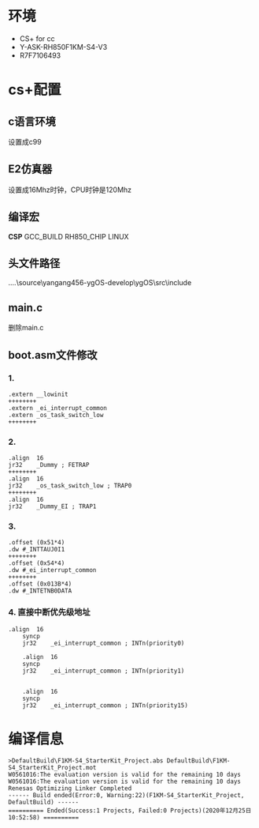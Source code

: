 # 环境
- CS+ for cc
- Y-ASK-RH850F1KM-S4-V3
- R7F7106493

# cs+配置

##  c语言环境
设置成c99

## E2仿真器
设置成16Mhz时钟，CPU时钟是120Mhz

## 编译宏
__CSP__
GCC_BUILD
RH850_CHIP
LINUX

## 头文件路径
..\..\source\yangang456-ygOS-develop\ygOS\src\include

## main.c
删除main.c

## boot.asm文件修改

### 1. 
```
.extern __lowinit
++++++++
.extern _ei_interrupt_common
.extern _os_task_switch_low
++++++++
```

### 2. 
```
.align	16
jr32	_Dummy ; FETRAP
++++++++
.align	16
jr32	_os_task_switch_low ; TRAP0
++++++++
.align	16
jr32	_Dummy_EI ; TRAP1
```

### 3. 
```
.offset (0x51*4)
.dw	#_INTTAUJ0I1
++++++++
.offset (0x54*4)
.dw	#_ei_interrupt_common
++++++++
.offset (0x013B*4)
.dw	#_INTETNB0DATA
```
### 4. 直接中断优先级地址
```
.align	16
	syncp
	jr32	_ei_interrupt_common ; INTn(priority0)

	.align	16
	syncp
	jr32	_ei_interrupt_common ; INTn(priority1)
    

	.align	16
	syncp
	jr32	_ei_interrupt_common ; INTn(priority15)
```

# 编译信息
```
>DefaultBuild\F1KM-S4_StarterKit_Project.abs DefaultBuild\F1KM-S4_StarterKit_Project.mot
W0561016:The evaluation version is valid for the remaining 10 days
W0561016:The evaluation version is valid for the remaining 10 days
Renesas Optimizing Linker Completed
------ Build ended(Error:0, Warning:22)(F1KM-S4_StarterKit_Project, DefaultBuild) ------
========== Ended(Success:1 Projects, Failed:0 Projects)(2020年12月25日 10:52:58) ==========
```

